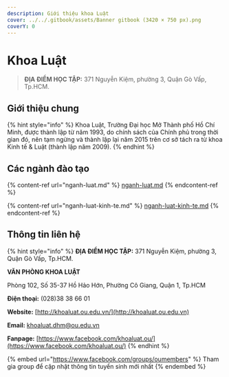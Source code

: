 ```yaml
---
description: Giới thiệu khoa Luật
cover: ../../.gitbook/assets/Banner gitbook (3420 × 750 px).png
coverY: 0
---
```


# Khoa Luật

> **ĐỊA ĐIỂM HỌC TẬP:** 371 Nguyễn Kiệm, phường 3, Quận Gò Vấp, Tp.HCM.

## **Giới thiệu chung**

{% hint style="info" %}
Khoa Luật, Trường Đại học Mở Thành phố Hồ Chí Minh, được thành lập từ năm 1993, do chính sách của Chính phủ trong thời gian đó, nên tạm ngừng và thành lập lại năm 2015 trên cơ sở tách ra từ khoa Kinh tế & Luật (thành lập năm 2009).
{% endhint %}

## Các ngành đào tạo

{% content-ref url="nganh-luat.md" %}
[nganh-luat.md](nganh-luat.md)
{% endcontent-ref %}

{% content-ref url="nganh-luat-kinh-te.md" %}
[nganh-luat-kinh-te.md](nganh-luat-kinh-te.md)
{% endcontent-ref %}

## Thông tin liên hệ

{% hint style="info" %}
**ĐỊA ĐIỂM HỌC TẬP:** 371 Nguyễn Kiệm, phường 3, Quận Gò Vấp, Tp.HCM.

**VĂN PHÒNG KHOA LUẬT**

Phòng 102, Số 35-37 Hồ Hảo Hớn, Phường Cô Giang, Quận 1, Tp.HCM

**Điện thoại:** (028)38 38 66 01

**Website:** [http://khoaluat.ou.edu.vn/](http://khoaluat.ou.edu.vn)

**Email:** khoaluat.dhm@ou.edu.vn

**Fanpage:** [https://www.facebook.com/khoaluat.ou/](https://www.facebook.com/khoaluat.ou/)
{% endhint %}

{% embed url="https://www.facebook.com/groups/oumembers" %}
Tham gia group để cập nhật thông tin tuyển sinh mới nhất
{% endembed %}
